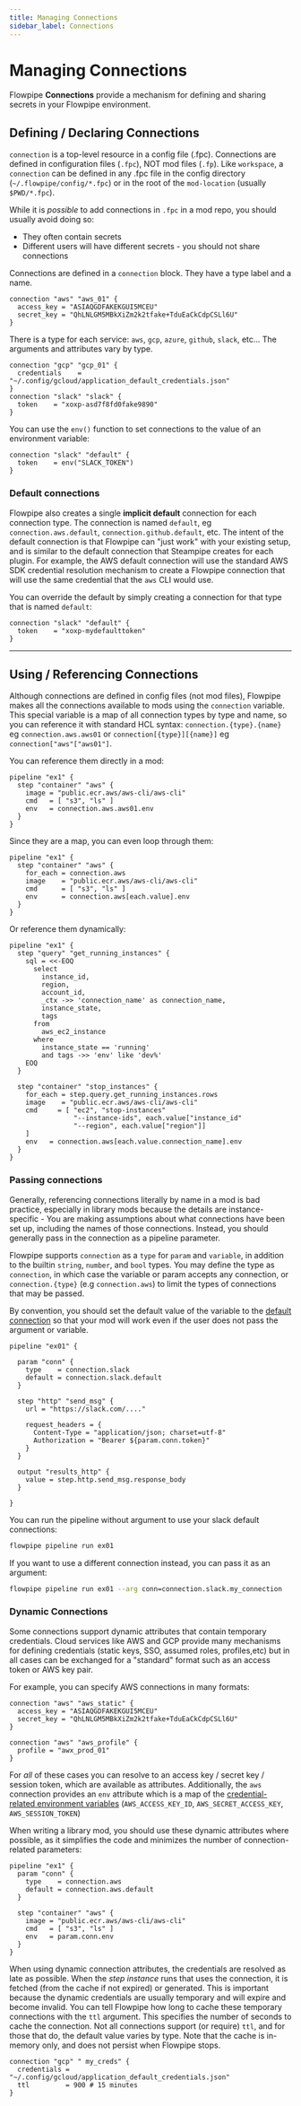 ```yaml
---
title: Managing Connections
sidebar_label: Connections
---
```


# Managing Connections

Flowpipe **Connections** provide a mechanism for defining and sharing secrets in your Flowpipe environment.


## Defining / Declaring  Connections
`connection` is a top-level resource in a config file (.fpc). Connections are defined in configuration files (`.fpc`), NOT mod files (`.fp`).  Like `workspace`, a `connection` can be defined in any .fpc file in the config directory (`~/.flowpipe/config/*.fpc`) or in the root of the `mod-location` (usually `$PWD/*.fpc`). 

While it is *possible* to add connections in `.fpc` in a mod repo, you should usually avoid doing so:
  - They often contain secrets
  - Different users will have different secrets - you should not share connections

Connections are defined in a `connection` block.  They have a type label and a name.

```hcl
connection "aws" "aws_01" {
  access_key = "ASIAQGDFAKEKGUI5MCEU"
  secret_key = "QhLNLGM5MBkXiZm2k2tfake+TduEaCkCdpCSLl6U"
}
```

There is a type for each service:  `aws`, `gcp`, `azure`, `github`, `slack`, etc...  The arguments and attributes vary by type. 

```hcl
connection "gcp" "gcp_01" {
  credentials    = "~/.config/gcloud/application_default_credentials.json"
}
connection "slack" "slack" {
  token    = "xoxp-asd7f8fd0fake9890"
}
```


You can use the `env()` function to set connections to the value of an environment variable:
```hcl
connection "slack" "default" {
  token    = env("SLACK_TOKEN")
}
```

### Default connections
Flowpipe also creates a single **implicit default** connection for each connection type.  The connection is named `default`, eg `connection.aws.default`, `connection.github.default`, etc.  The intent of the default connection is that Flowpipe can "just work" with your existing setup, and is similar to the default connection that Steampipe creates for each plugin.  For example, the AWS default connection will use the standard AWS SDK credential resolution mechanism to create a Flowpipe connection that will use the same credential that the `aws` CLI would use. 

You can override the default by simply creating a connection for that type that is named `default`:

```hcl
connection "slack" "default" {
  token    = "xoxp-mydefaulttoken"
}
```

----

## Using / Referencing Connections 

Although connections are defined in config files (not mod files), Flowpipe makes all the connections available to mods using the `connection` variable.  This special variable is a map of all connection types by type and name, so you can reference it with standard HCL syntax: `connection.{type}.{name}` eg `connection.aws.aws01` or `connection[{type}][{name}]` eg `connection["aws"["aws01"]`.

You can reference them directly in a mod:
```hcl
pipeline "ex1" {
  step "container" "aws" {
    image = "public.ecr.aws/aws-cli/aws-cli"
    cmd   = [ "s3", "ls" ]
    env   = connection.aws.aws01.env
  } 
}
```

Since they are a map, you can even loop through them:

```hcl
pipeline "ex1" {
  step "container" "aws" {
    for_each = connection.aws
    image    = "public.ecr.aws/aws-cli/aws-cli"
    cmd      = [ "s3", "ls" ]
    env      = connection.aws[each.value].env
  } 
}
```

Or reference them dynamically:
<!--
 - this can be especially useful when [importing](#importing-connections) Steampipe connections:
-->

```hcl
pipeline "ex1" {
  step "query" "get_running_instances" {
    sql = <<-EOQ
      select
        instance_id,
        region,
        account_id,
        _ctx ->> 'connection_name' as connection_name,
        instance_state,
        tags
      from
        aws_ec2_instance
      where
        instance_state == 'running'
        and tags ->> 'env' like 'dev%'
    EOQ
  }

  step "container" "stop_instances" {
    for_each = step.query.get_running_instances.rows
    image    = "public.ecr.aws/aws-cli/aws-cli"
    cmd     = [ "ec2", "stop-instances" 
                "--instance-ids", each.value["instance_id"
                "--region", each.value["region"]]
    ]
    env   = connection.aws[each.value.connection_name].env
  } 
}
```

### Passing connections
Generally, referencing connections literally by name in a mod is bad practice, especially in library mods because the details are instance-specific - You are making assumptions about what connections have been set up, including the names of those connections.  Instead, you should generally pass in the connection as a pipeline parameter. 

Flowpipe supports `connection` as a `type` for `param` and `variable`, in addition to the builtin `string`, `number`, and `bool` types.  You may define the type as `connection`, in which case the variable or param accepts any connection, or `connection.{type}` (e.g `connection.aws`) to limit the types of connections that may be passed.  

By convention, you should set the default value of the variable to the [default connection](#default-connections) so that your mod will work even if the user does not pass the argument or variable.




```hcl
pipeline "ex01" {

  param "conn" {
    type    = connection.slack
    default = connection.slack.default
  }

  step "http" "send_msg" {
    url = "https://slack.com/...."
    
    request_headers = {
      Content-Type = "application/json; charset=utf-8"
      Authorization = "Bearer ${param.conn.token}"
    }
  }

  output "results_http" {
    value = step.http.send_msg.response_body
  }

}
```

You can run the pipeline without argument to use your slack default connections:

```bash
flowpipe pipeline run ex01
```

If you want to use a different connection instead, you can pass it as an argument:

```bash
flowpipe pipeline run ex01 --arg conn=connection.slack.my_connection
```


### Dynamic Connections

Some connections support dynamic attributes that contain temporary credentials.  Cloud services like AWS and GCP provide many mechanisms for defining credentials (static keys, SSO, assumed roles, profiles,etc) but in all cases can be exchanged for a "standard" format such as an access token or AWS key pair.

For example, you can specify AWS connections in many formats:
```hcl
connection "aws" "aws_static" {
  access_key = "ASIAQGDFAKEKGUI5MCEU"
  secret_key = "QhLNLGM5MBkXiZm2k2tfake+TduEaCkCdpCSLl6U"
}

connection "aws" "aws_profile" {
  profile = "awx_prod_01"
}

```

For *all* of these cases you can resolve to an access key / secret key / session token, which are available as attributes. Additionally, the `aws` connection provides an `env` attribute which is a map of the [credential-related environment variables](https://docs.aws.amazon.com/sdk-for-php/v3/developer-guide/guide_credentials_environment.html) (`AWS_ACCESS_KEY_ID`, `AWS_SECRET_ACCESS_KEY`, `AWS_SESSION_TOKEN`) 

When writing a library mod, you should use these dynamic attributes where possible, as it simplifies the code and minimizes the number of connection-related parameters:

```hcl
pipeline "ex1" {
  param "conn" {
    type    = connection.aws
    default = connection.aws.default
  }

  step "container" "aws" {
    image = "public.ecr.aws/aws-cli/aws-cli"
    cmd   = [ "s3", "ls" ]
    env   = param.conn.env
  } 
}
```

When using dynamic connection attributes, the credentials are resolved as late as possible.  When the *step instance* runs that uses the connection, it is fetched (from the cache if not expired) or generated.  This is important because the dynamic credentials are usually temporary and will expire and become invalid. You can tell Flowpipe how long to cache these temporary connections with the `ttl` argument.  This specifies the number of seconds to cache the connection.  Not all connections support (or require) `ttl`, and for those that do, the default value varies by type.  Note that the cache is in-memory only, and does not persist when Flowpipe stops.

```hcl
connection "gcp" " my_creds" {
  credentials = "~/.config/gcloud/application_default_credentials.json"
  ttl         = 900 # 15 minutes
}
```
